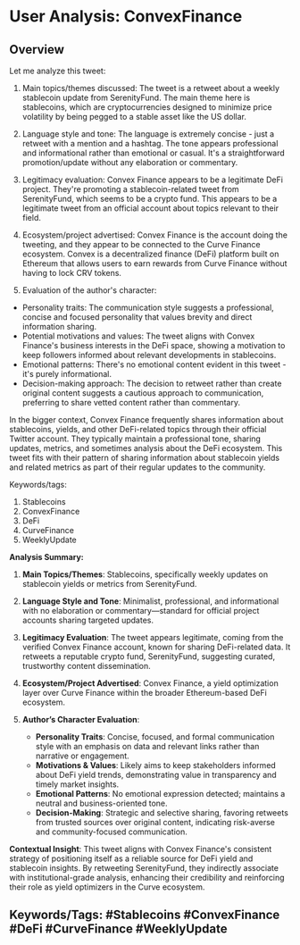 # User Analysis: ConvexFinance

## Overview

<think>
Let me analyze this tweet:

1. Main topics/themes discussed:
The tweet is a retweet about a weekly stablecoin update from SerenityFund. The main theme here is stablecoins, which are cryptocurrencies designed to minimize price volatility by being pegged to a stable asset like the US dollar.

2. Language style and tone:
The language is extremely concise - just a retweet with a mention and a hashtag. The tone appears professional and informational rather than emotional or casual. It's a straightforward promotion/update without any elaboration or commentary.

3. Legitimacy evaluation:
Convex Finance appears to be a legitimate DeFi project. They're promoting a stablecoin-related tweet from SerenityFund, which seems to be a crypto fund. This appears to be a legitimate tweet from an official account about topics relevant to their field.

4. Ecosystem/project advertised:
Convex Finance is the account doing the tweeting, and they appear to be connected to the Curve Finance ecosystem. Convex is a decentralized finance (DeFi) platform built on Ethereum that allows users to earn rewards from Curve Finance without having to lock CRV tokens.

5. Evaluation of the author's character:
- Personality traits: The communication style suggests a professional, concise and focused personality that values brevity and direct information sharing.
- Potential motivations and values: The tweet aligns with Convex Finance's business interests in the DeFi space, showing a motivation to keep followers informed about relevant developments in stablecoins.
- Emotional patterns: There's no emotional content evident in this tweet - it's purely informational.
- Decision-making approach: The decision to retweet rather than create original content suggests a cautious approach to communication, preferring to share vetted content rather than commentary.

In the bigger context, Convex Finance frequently shares information about stablecoins, yields, and other DeFi-related topics through their official Twitter account. They typically maintain a professional tone, sharing updates, metrics, and sometimes analysis about the DeFi ecosystem. This tweet fits with their pattern of sharing information about stablecoin yields and related metrics as part of their regular updates to the community.

Keywords/tags:
1. Stablecoins
2. ConvexFinance
3. DeFi
4. CurveFinance
5. WeeklyUpdate
</think>

**Analysis Summary:**

1. **Main Topics/Themes**: Stablecoins, specifically weekly updates on stablecoin yields or metrics from SerenityFund.

2. **Language Style and Tone**: Minimalist, professional, and informational with no elaboration or commentary—standard for official project accounts sharing targeted updates.

3. **Legitimacy Evaluation**: The tweet appears legitimate, coming from the verified Convex Finance account, known for sharing DeFi-related data. It retweets a reputable crypto fund, SerenityFund, suggesting curated, trustworthy content dissemination.

4. **Ecosystem/Project Advertised**: Convex Finance, a yield optimization layer over Curve Finance within the broader Ethereum-based DeFi ecosystem.

5. **Author’s Character Evaluation**:
   - **Personality Traits**: Concise, focused, and formal communication style with an emphasis on data and relevant links rather than narrative or engagement.
   - **Motivations & Values**: Likely aims to keep stakeholders informed about DeFi yield trends, demonstrating value in transparency and timely market insights.
   - **Emotional Patterns**: No emotional expression detected; maintains a neutral and business-oriented tone.
   - **Decision-Making**: Strategic and selective sharing, favoring retweets from trusted sources over original content, indicating risk-averse and community-focused communication.

**Contextual Insight**: This tweet aligns with Convex Finance's consistent strategy of positioning itself as a reliable source for DeFi yield and stablecoin insights. By retweeting SerenityFund, they indirectly associate with institutional-grade analysis, enhancing their credibility and reinforcing their role as yield optimizers in the Curve ecosystem.

**Keywords/Tags**: #Stablecoins #ConvexFinance #DeFi #CurveFinance #WeeklyUpdate
---
